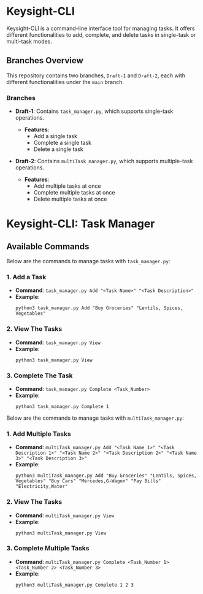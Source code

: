 # Keysight-CLI

Keysight-CLI is a command-line interface tool for managing tasks. It offers different functionalities to add, complete, and delete tasks in single-task or multi-task modes.

## Branches Overview

This repository contains two branches, `Draft-1` and `Draft-2`, each with different functionalities under the `main` branch.

### Branches

- **Draft-1**: Contains `task_manager.py`, which supports single-task operations.
  - **Features**:
    - Add a single task
    - Complete a single task
    - Delete a single task

- **Draft-2**: Contains `multiTask_manager.py`, which supports multiple-task operations.
  - **Features**:
    - Add multiple tasks at once
    - Complete multiple tasks at once
    - Delete multiple tasks at once

# Keysight-CLI: Task Manager

## Available Commands

Below are the commands to manage tasks with `task_manager.py`:

### 1. Add a Task
- **Command**: `task_manager.py Add "<Task Name>" "<Task Description>"`
- **Example**:
  ```shell
  python3 task_manager.py Add "Buy Groceries" "Lentils, Spices, Vegetables"

### 2. View The Tasks
- **Command**: `task_manager.py View`
- **Example**:
  ```shell
  python3 task_manager.py View

### 3. Complete The Task
- **Command**: `task_manager.py Complete <Task_Number>`
- **Example**:
  ```shell
  python3 task_manager.py Complete 1

Below are the commands to manage tasks with `multiTask_manager.py`:

### 1. Add Multiple Tasks
- **Command**: `multiTask_manager.py Add "<Task Name 1>" "<Task Description 1>" "<Task Name 2>" "<Task Description 2>" "<Task Name 3>" "<Task Description 3>"`
- **Example**:
  ```shell
  python3 multiTask_manager.py Add "Buy Groceries" "Lentils, Spices, Vegetables" "Buy Cars" "Mercedes,G-Wagon" "Pay Bills" "Electricity,Water"

### 2. View The Tasks
- **Command**: `multiTask_manager.py View`
- **Example**:
  ```shell
  python3 multiTask_manager.py View

### 3. Complete Multiple Tasks
- **Command**: `multiTask_manager.py Complete <Task_Number 1> <Task_Number 2> <Task_Number 3>`
- **Example**:
  ```shell
  python3 multiTask_manager.py Complete 1 2 3
